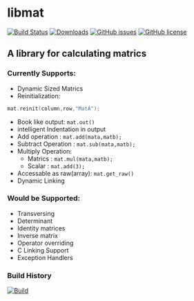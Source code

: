 # libmat
[![Build Status](https://travis-ci.org/Polymath-Team/libmat.svg?branch=master)](https://travis-ci.org/Polymath-Team/libmat) [![Downloads](https://img.shields.io/github/downloads/Polymath-Team/libmat/total.svg)](https://github.com/Polymath-Team/libmat/releases/latest) [![GitHub issues](https://img.shields.io/github/issues/Polymath-Team/libmat.svg)](https://github.com/Polymath-Team/libmat/issues)  [![GitHub license](https://img.shields.io/github/license/Polymath-Team/libmat.svg)](https://github.com/Polymath-Team/libmat/blob/master/LICENSE)
## A library for calculating matrics

### Currently Supports:
- Dynamic Sized Matrics
- Reinitialization:
~~~c++
mat.reinit(column,row,"MatA");
~~~
- Book like output: `mat.out()`
- intelligent Indentation in output
- Add operation : `mat.add(mata,matb);`
- Subtract Operation : `mat.sub(mata,matb);`
- Multiply Operation:
   *  Matrics : `mat.mul(mata,matb);`
   *  Scalar  : `mat.add(3);`
- Accessable as raw(array): `mat.get_raw()`
- Dynamic Linking

### Would be Supported:
- Transversing
- Determinant
- Identity matrices
- Inverse matrix
- Operator overriding
- C Linking Support
- Exception Handlers
### Build History
[![Build](https://buildstats.info/travisci/chart/Polymath-Team/libmat?buildCount=7)](https://travis-ci.org/Polymath-Team/libmat/builds)

